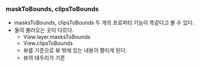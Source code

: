 ### maskToBounds, clipsToBounds

- masksToBounds, clipsToBounds 두 개의 프로퍼티 기능이 똑같다고 볼 수 있다.
- 둘의 불러오는 곳이 다르다.
	- View.layer.masksToBounds
	- View.clipsToBounds
	- 뷰를 기준으로 뷰 밖에 있는 내용이 짤리게 된다.
	- 뷰의 테두리가 기준